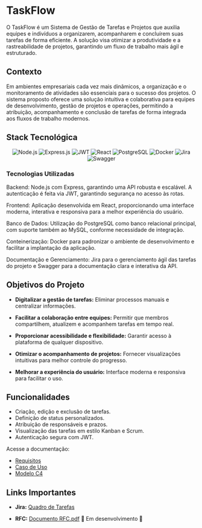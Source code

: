 # TaskFlow

O TaskFlow é um Sistema de Gestão de Tarefas e Projetos que auxilia equipes e indivíduos a organizarem, acompanharem e concluírem suas tarefas de forma eficiente. A solução visa otimizar a produtividade e a rastreabilidade de projetos, garantindo um fluxo de trabalho mais ágil e estruturado.

## Contexto

Em ambientes empresariais cada vez mais dinâmicos, a organização e o monitoramento de atividades são essenciais para o sucesso dos projetos. O sistema proposto oferece uma solução intuitiva e colaborativa para equipes de desenvolvimento, gestão de projetos e operações, permitindo a atribuição, acompanhamento e conclusão de tarefas de forma integrada aos fluxos de trabalho modernos.

## Stack Tecnológica
<p align="center"> <img src="https://img.shields.io/badge/node.js-6DA55F?style=for-the-badge&logo=node.js&logoColor=white" alt="Node.js"/> <img src="https://img.shields.io/badge/express.js-%23404d59.svg?style=for-the-badge&logo=express&logoColor=%2361DAFB" alt="Express.js"/> <img src="https://img.shields.io/badge/JWT-black?style=for-the-badge&logo=JSON%20web%20tokens" alt="JWT"/> <img src="https://img.shields.io/badge/React-20232A?style=for-the-badge&logo=react&logoColor=61DAFB" alt="React"/> <img src="https://img.shields.io/badge/PostgreSQL-000?style=for-the-badge&logo=postgresql" alt="PostgreSQL"/> <img src="https://img.shields.io/badge/docker-%230db7ed.svg?style=for-the-badge&logo=docker&logoColor=white" alt="Docker"/> <img src="https://img.shields.io/badge/jira-%230A0FFF.svg?style=for-the-badge&logo=jira&logoColor=white" alt="Jira"/> <img src="https://img.shields.io/badge/-Swagger-%23Clojure?style=for-the-badge&logo=swagger&logoColor=white" alt="Swagger"/> </p>

### Tecnologias Utilizadas

Backend:
Node.js com Express, garantindo uma API robusta e escalável. A autenticação é feita via JWT, garantindo segurança no acesso às rotas.

Frontend:
Aplicação desenvolvida em React, proporcionando uma interface moderna, interativa e responsiva para a melhor experiência do usuário.

Banco de Dados:
Utilização do PostgreSQL como banco relacional principal, com suporte também ao MySQL, conforme necessidade de integração.

Conteinerização:
Docker para padronizar o ambiente de desenvolvimento e facilitar a implantação da aplicação.

Documentação e Gerenciamento:
Jira para o gerenciamento ágil das tarefas do projeto e Swagger para a documentação clara e interativa da API.



## Objetivos do Projeto

- **Digitalizar a gestão de tarefas:** Eliminar processos manuais e centralizar informações.

- **Facilitar a colaboração entre equipes:** Permitir que membros compartilhem, atualizem e acompanhem tarefas em tempo real.

- **Proporcionar acessibilidade e flexibilidade:** Garantir acesso à plataforma de qualquer dispositivo.

- **Otimizar o acompanhamento de projetos:** Fornecer visualizações intuitivas para melhor controle do progresso.

- **Melhorar a experiência do usuário:** Interface moderna e responsiva para facilitar o uso.

## Funcionalidades

- Criação, edição e exclusão de tarefas.
- Definição de status personalizados.
- Atribuição de responsáveis e prazos.
- Visualização das tarefas em estilo Kanban e Scrum.
- Autenticação segura com JWT.

Acesse a documentação:

- [Requisitos](./docs/requirements.md)
- [Caso de Uso](./docs/use-case.md)
- [Modelo C4](./docs/c4-diagram.md)

## Links Importantes

- **Jira:** [Quadro de Tarefas](https://task-flow.atlassian.net/jira/software/projects/KAN/boards/1?atlOrigin=eyJpIjoiY2FkNzg4OGY2NDQ5NGNlNmI1YTZjODc0Njc1ZWExOGYiLCJwIjoiaiJ9)

- **RFC:** [Documento RFC.pdf](https://github.com/user-attachments/files/19766769/Documento.RFC.pdf) 🚧 Em desenvolvimento 🚧 
